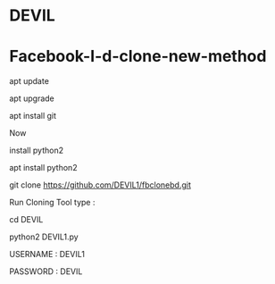 
# DEVIL
# Facebook-I-d-clone-new-method


apt update




apt upgrade





apt install git





Now


install python2 





apt install python2




git clone https://github.com/DEVIL1/fbclonebd.git






Run Cloning Tool type :



cd DEVIL


python2 DEVIL1.py




USERNAME : DEVIL1

PASSWORD : DEVIL
